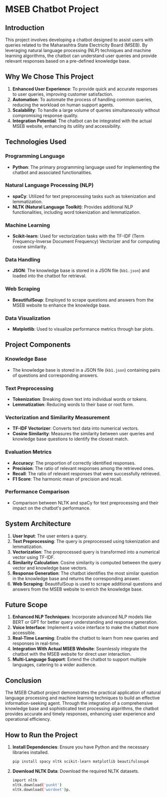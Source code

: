 # MSEB Chatbot Project

## Introduction

This project involves developing a chatbot designed to assist users with queries related to the Maharashtra State Electricity Board (MSEB). By leveraging natural language processing (NLP) techniques and machine learning algorithms, the chatbot can understand user queries and provide relevant responses based on a pre-defined knowledge base. 

## Why We Chose This Project

1. **Enhanced User Experience**: To provide quick and accurate responses to user queries, improving customer satisfaction.
2. **Automation**: To automate the process of handling common queries, reducing the workload on human support agents.
3. **Scalability**: To handle a large volume of queries simultaneously without compromising response quality.
4. **Integration Potential**: The chatbot can be integrated with the actual MSEB website, enhancing its utility and accessibility.

## Technologies Used

### Programming Language
- **Python**: The primary programming language used for implementing the chatbot and associated functionalities.

### Natural Language Processing (NLP)
- **spaCy**: Utilized for text preprocessing tasks such as tokenization and lemmatization.
- **NLTK (Natural Language Toolkit)**: Provides additional NLP functionalities, including word tokenization and lemmatization.

### Machine Learning
- **Scikit-learn**: Used for vectorization tasks with the TF-IDF (Term Frequency-Inverse Document Frequency) Vectorizer and for computing cosine similarity.

### Data Handling
- **JSON**: The knowledge base is stored in a JSON file (`kb1.json`) and loaded into the chatbot for retrieval.

### Web Scraping
- **BeautifulSoup**: Employed to scrape questions and answers from the MSEB website to enhance the knowledge base.

### Data Visualization
- **Matplotlib**: Used to visualize performance metrics through bar plots.

## Project Components

### Knowledge Base
- The knowledge base is stored in a JSON file (`kb1.json`) containing pairs of questions and corresponding answers.

### Text Preprocessing
- **Tokenization**: Breaking down text into individual words or tokens.
- **Lemmatization**: Reducing words to their base or root form.

### Vectorization and Similarity Measurement
- **TF-IDF Vectorizer**: Converts text data into numerical vectors.
- **Cosine Similarity**: Measures the similarity between user queries and knowledge base questions to identify the closest match.

### Evaluation Metrics
- **Accuracy**: The proportion of correctly identified responses.
- **Precision**: The ratio of relevant responses among the retrieved ones.
- **Recall**: The ratio of relevant responses that were successfully retrieved.
- **F1 Score**: The harmonic mean of precision and recall.

### Performance Comparison
- Comparison between NLTK and spaCy for text preprocessing and their impact on the chatbot's performance.

## System Architecture

1. **User Input**: The user enters a query.
2. **Text Preprocessing**: The query is preprocessed using tokenization and lemmatization.
3. **Vectorization**: The preprocessed query is transformed into a numerical vector using TF-IDF.
4. **Similarity Calculation**: Cosine similarity is computed between the query vector and knowledge base vectors.
5. **Response Generation**: The chatbot identifies the most similar question in the knowledge base and returns the corresponding answer.
6. **Web Scraping**: BeautifulSoup is used to scrape additional questions and answers from the MSEB website to enrich the knowledge base.

## Future Scope

1. **Enhanced NLP Techniques**: Incorporate advanced NLP models like BERT or GPT for better query understanding and response generation.
2. **Voice Interface**: Implement a voice interface to make the chatbot more accessible.
3. **Real-Time Learning**: Enable the chatbot to learn from new queries and responses in real-time.
4. **Integration With Actual MSEB Website**: Seamlessly integrate the chatbot with the MSEB website for direct user interaction.
5. **Multi-Language Support**: Extend the chatbot to support multiple languages, catering to a wider audience.

## Conclusion

The MSEB Chatbot project demonstrates the practical application of natural language processing and machine learning techniques to build an effective information-seeking agent. Through the integration of a comprehensive knowledge base and sophisticated text processing algorithms, the chatbot provides accurate and timely responses, enhancing user experience and operational efficiency.

## How to Run the Project

1. **Install Dependencies**: Ensure you have Python and the necessary libraries installed.
   ```sh
   pip install spacy nltk scikit-learn matplotlib beautifulsoup4
2. **Download NLTK Data**: Download the required NLTK datasets.
   ```sh
   import nltk
   nltk.download('punkt')
   nltk.download('wordnet')p.
